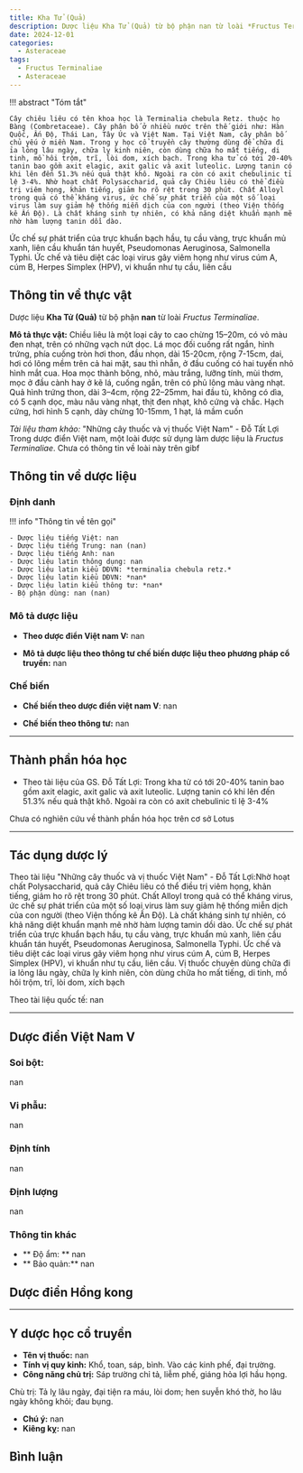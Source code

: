 ```yaml
---
title: Kha Tử (Quả)
description: Dược liệu Kha Tử (Quả) từ bộ phận nan từ loài *Fructus Terminaliae*
date: 2024-12-01
categories:
  - Asteraceae
tags:
  - Fructus Terminaliae
  - Asteraceae
---
```

!!! abstract "Tóm tắt"

    Cây chiêu liêu có tên khoa học là Terminalia chebula Retz. thuộc họ Bàng (Combretaceae). Cây phân bố ở nhiều nước trên thế giới như: Hàn Quốc, Ấn Độ, Thái Lan, Tây Úc và Việt Nam. Tại Việt Nam, cây phân bố chủ yếu ở miền Nam. Trong y học cổ truyền cây thường dùng để chữa đi ỉa lỏng lâu ngày, chữa lỵ kinh niên, còn dùng chữa ho mất tiếng, di tinh, mồ hôi trộm, trĩ, lòi dom, xích bạch. Trong kha tử có tới 20-40% tanin bao gồm axit elagic, axit galic và axit luteolic. Lượng tanin có khi lên đến 51.3% nếu quả thật khô. Ngoài ra còn có axit chebulinic tỉ lệ 3-4%. Nhờ hoạt chất Polysaccharid, quả cây Chiêu liêu có thể điều trị viêm họng, khản tiếng, giảm ho rõ rệt trong 30 phút. Chất Alloyl trong quả có thể kháng virus, ức chế sự phát triển của một số loại virus làm suy giảm hệ thống miễn dịch của con người (theo Viện thống kê Ấn Độ). Là chất kháng sinh tự nhiên, có khả năng diệt khuẩn mạnh mẽ nhờ hàm lượng tanin dồi dào.
Ức chế sự phát triển của trực khuẩn bạch hầu, tụ cầu vàng, trực khuẩn mủ xanh, liên cầu khuẩn tán huyết, Pseudomonas Aeruginosa, Salmonella Typhi. Ức chế và tiêu diệt các loại virus gây viêm họng như virus cúm A, cúm B, Herpes Simplex (HPV), vi khuẩn như tụ cầu, liên cầu

## Thông tin về thực vật


Dược liệu **Kha Tử (Quả)** từ bộ phận **nan** từ loài *Fructus Terminaliae*.

**Mô tả thực vật:** Chiều liêu là một loại cây to cao chừng 15–20m, có vỏ màu đen nhạt, trên có những vạch nứt dọc. Lá mọc đối cuống rất ngắn, hình trứng, phía cuống tròn hơi thon, đầu nhọn, dài 15-20cm, rộng 7-15cm, dai, hơi có lông mềm trên cả hai mặt, sau thì nhẵn, ở đầu cuống có hai tuyến nhỏ hình mắt cua. Hoa mọc thành bông, nhỏ, màu trắng, lưỡng tính, mùi thơm, mọc ở đầu cành hay ở kẽ lá, cuống ngắn, trên có phủ lông màu vàng nhạt. Quả hình trứng thon, dài 3–4cm, rộng 22–25mm, hai đầu tù, không có dìa, có 5 cạnh dọc, màu nâu vàng nhạt, thịt đen nhạt, khô cứng và chắc. Hạch cứng, hơi hình 5 cạnh, dày chừng 10-15mm, 1 hạt, lá mầm cuốn

*Tài liệu tham khảo:* "Những cây thuốc và vị thuốc Việt Nam" - Đỗ Tất Lợi 
Trong dược điển Việt nam, một loài được sử dụng làm dược liệu là *Fructus Terminaliae*. 
Chưa có thông tin về loài này trên gibf


## Thông tin về dược liệu 

### Định danh

!!! info "Thông tin về tên gọi"

    - Dược liệu tiếng Việt: nan
    - Dược liệu tiếng Trung: nan (nan)
    - Dược liệu tiếng Anh: nan
    - Dược liệu latin thông dụng: nan
    - Dược liệu latin kiểu DĐVN: *terminalia chebula retz.*
    - Dược liệu latin kiểu DĐVN: *nan*
    - Dược liệu latin kiểu thông tư: *nan*
    - Bộ phận dùng: nan (nan)

### Mô tả dược liệu 

- **Theo dược điển Việt nam V:** nan

- **Mô tả dược liệu theo thông tư chế biến dược liệu theo phương pháp cổ truyền:** nan

### Chế biến 

- **Chế biến theo dược điển việt nam V**: nan

- **Chế biến theo thông tư:** nan

--- 

## Thành phần hóa học

- Theo tài liệu của GS. Đỗ Tất Lợi:  Trong kha tử có tới 20-40% tanin bao gồm axit elagic, axit galic và axit luteolic. Lượng tanin có khi lên đến 51.3% nếu quả thật khô. Ngoài ra còn có axit chebulinic tỉ lệ 3-4%
    
Chưa có nghiên cứu về thành phần hóa học trên cơ sở Lotus

---

## Tác dụng dược lý

Theo tài liệu "Những cây thuốc và vị thuốc Việt Nam" - Đỗ Tất Lợi:Nhờ hoạt chất Polysaccharid, quả cây Chiêu liêu có thể điều trị viêm họng, khản tiếng, giảm ho rõ rệt trong 30 phút.
Chất Alloyl trong quả có thể kháng virus, ức chế sự phát triển của một số loại virus làm suy giảm hệ thống miễn dịch của con người (theo Viện thống kê Ấn Độ).
Là chất kháng sinh tự nhiên, có khả năng diệt khuẩn mạnh mẽ nhờ hàm lượng tamin dồi dào.
Ức chế sự phát triển của trực khuẩn bạch hầu, tụ cầu vàng, trực khuẩn mủ xanh, liên cầu khuẩn tán huyết, Pseudomonas Aeruginosa, Salmonella Typhi.
Ức chế và tiêu diệt các loại virus gây viêm họng như virus cúm A, cúm B, Herpes Simplex (HPV), vi khuẩn như tụ cầu, liên cầu.
Vị thuốc chuyên dùng chữa đi ỉa lỏng lâu ngày, chữa lỵ kinh niên, còn dùng chữa ho mất tiếng, di tinh, mồ hôi trộm, trĩ, lòi dom, xích bạch

Theo tài liệu quốc tế: nan

---

## Dược điển Việt Nam V

### Soi bột:

nan

<!-- Hình ảnh soi bột sẽ được tự động chèn vào đây sau -->

### Vi phẫu:

nan

<!-- Hình ảnh vi phẫu sẽ được tự động chèn vào đây sau -->

### Định tính

nan

### Định lượng

nan

### Thông tin khác 

- ** Độ ẩm: ** nan
- ** Bảo quản:** nan

## Dược điển Hồng kong

<!-- PDF sẽ được tự động chèn vào đây sau -->


---

## Y dược học cổ truyền

- **Tên vị thuốc:** nan
- **Tính vị quy kinh:** Khổ, toan, sáp, bình. Vào các kinh phế, đại trường.
- **Công năng chủ trị:** Sáp trường chỉ tả, liễm phế, giáng hỏa lợi hầu họng.

Chù trị: Tả lỵ lâu ngày, đại tiện ra máu, lòi dom; hen suyễn khó thờ, ho lâu ngày không khỏi; đau bụng.
- **Chú ý:** nan
- **Kiêng kỵ:** nan



## Bình luận

<div id="giscus-container"></div>
<script src="https://giscus.app/client.js"
        data-repo="hoangson0787/CSDL-duoc-lieu"
        data-repo-id="R_kgDONbMRNA"
        data-category="Duoc lieu"
        data-category-id="DIC_kwDONbMRNM4ClklR"
        data-mapping="pathname"
        data-strict="0"
        data-reactions-enabled="1"
        data-emit-metadata="1"
        data-input-position="bottom"
        data-theme="light"
        data-lang="en"
        crossorigin="anonymous"
        async>
</script>

